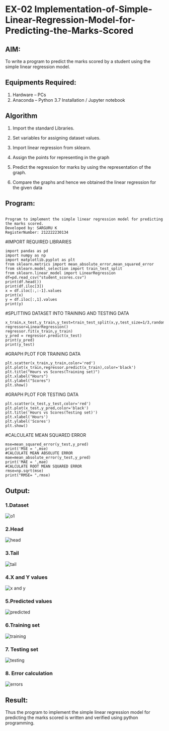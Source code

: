 # EX-02 Implementation-of-Simple-Linear-Regression-Model-for-Predicting-the-Marks-Scored

## AIM:
To write a program to predict the marks scored by a student using the simple linear regression model.

## Equipments Required:
1. Hardware – PCs
2. Anaconda – Python 3.7 Installation / Jupyter notebook

## Algorithm
1. Import the standard Libraries.

2. Set variables for assigning dataset values.

3. Import linear regression from sklearn.

4. Assign the points for representing in the graph

5. Predict the regression for marks by using the representation of the graph.

6. Compare the graphs and hence we obtained the linear regression for the given data

## Program:
```

Program to implement the simple linear regression model for predicting the marks scored.
Developed by: SARGURU K
RegisterNumber: 212222230134
```
#IMPORT REQUIRED LIBRARIES
```
import pandas as pd
import numpy as np
import matplotlib.pyplot as plt
from sklearn.metrics import mean_absolute_error,mean_squared_error
from sklearn.model_selection import train_test_split
from sklearn.linear_model import LinearRegression
df=pd.read_csv("student_scores.csv")
print(df.head())
print(df.iloc[3])
x = df.iloc[:,:-1].values
print(x)
y = df.iloc[:,1].values
print(y)
```
#SPLITTING DATASET INTO TRAINING AND TESTING DATA
```
x_train,x_test,y_train,y_test=train_test_split(x,y,test_size=1/3,random_state=0)
regressor=LinearRegression()
regressor.fit(x_train,y_train)
y_pred = regressor.predict(x_test)
print(y_pred)
print(y_test)
```
#GRAPH PLOT FOR TRAINING DATA
```
plt.scatter(x_train,y_train,color='red')
plt.plot(x_train,regressor.predict(x_train),color='black')
plt.title("Hours vs Scores(Training set)")
plt.xlabel("Hours")
plt.ylabel("Scores")
plt.show()
```
#GRAPH PLOT FOR TESTING DATA
```
plt.scatter(x_test,y_test,color='red')
plt.plot(x_test,y_pred,color='black')
plt.title('Hours vs Scores(Testing set)')
plt.xlabel('Hours')
plt.ylabel('Scores')
plt.show()
```
#CALCULATE MEAN SQUARED ERROR
```
mse=mean_squared_error(y_test,y_pred)
print('MSE = ',mse)
#CALCULATE MEAN ABSOLUTE ERROR
mae=mean_absolute_error(y_test,y_pred)
print('MAE = ',mae)
#CALCULATE ROOT MEAN SQUARED ERROR
rmse=np.sqrt(mse)
print("RMSE= ",rmse)

```

## Output:
### 1.Dataset
![o1](https://github.com/BALA291/Implementation-of-Simple-Linear-Regression-Model-for-Predicting-the-Marks-Scored/assets/120717501/94a2a5f3-c044-494f-8380-bb40172f3475)

### 2.Head
![head](https://github.com/BALA291/Implementation-of-Simple-Linear-Regression-Model-for-Predicting-the-Marks-Scored/assets/120717501/e4d0146f-da6c-482a-912d-2fa4a28c9f75)

### 3.Tail
![tail](https://github.com/BALA291/Implementation-of-Simple-Linear-Regression-Model-for-Predicting-the-Marks-Scored/assets/120717501/f89a2e9e-a82b-4937-9b4c-fee11dbda433)

### 4.X and Y values
![x and y](https://github.com/BALA291/Implementation-of-Simple-Linear-Regression-Model-for-Predicting-the-Marks-Scored/assets/120717501/b7f70089-174d-4798-b1e6-a4f35c206e87)

### 5.Predicted values
![predicted](https://github.com/BALA291/Implementation-of-Simple-Linear-Regression-Model-for-Predicting-the-Marks-Scored/assets/120717501/aad7bf35-798d-4614-b26f-1b856579dd56)

### 6.Training set
![training](https://github.com/BALA291/Implementation-of-Simple-Linear-Regression-Model-for-Predicting-the-Marks-Scored/assets/120717501/668cb9c9-dac3-4e6c-8b34-b5f15e8be277)

### 7. Testing set
![testing](https://github.com/BALA291/Implementation-of-Simple-Linear-Regression-Model-for-Predicting-the-Marks-Scored/assets/120717501/6a941bf6-5397-430b-8a70-1e8d7d3a6bc6)

### 8. Error calculation
![errors](https://github.com/BALA291/Implementation-of-Simple-Linear-Regression-Model-for-Predicting-the-Marks-Scored/assets/120717501/f450f215-771e-4069-b429-73b79a8119cc)



## Result:
Thus the program to implement the simple linear regression model for predicting the marks scored is written and verified using python programming.

